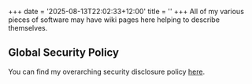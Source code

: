 +++
date = '2025-08-13T22:02:33+12:00'
title = ''
+++
All of my various pieces of software may have wiki pages here helping to describe themselves.

## Global Security Policy

You can find my overarching security disclosure policy [here](https://data.skelmis.co.nz/disclosure-policy).